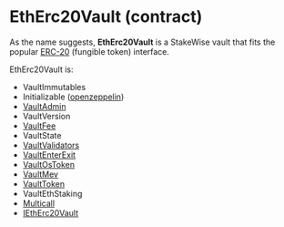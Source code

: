 # EthErc20Vault (contract)

As the name suggests, **EthErc20Vault** is a StakeWise vault that fits the popular [ERC-20](https://ethereum.org/en/developers/docs/standards/tokens/erc-20/) (fungible token) interface.

EthErc20Vault is:

* VaultImmutables
* Initializable ([openzeppelin](https://github.com/OpenZeppelin/openzeppelin-contracts/blob/master/contracts/proxy/utils/Initializable.sol))
* [VaultAdmin](../../../contracts/vaults/modules/VaultAdmin.sol.md)
* VaultVersion
* [VaultFee](../../../contracts/vaults/modules/VaultFee.sol.md)
* VaultState
* [VaultValidators](../../../contracts/vaults/modules/VaultValidators.sol.md)
* [VaultEnterExit](../../../contracts/vaults/modules/VaultEnterExit.sol.md)
* [VaultOsToken](../../../contracts/vaults/modules/VaultOsToken.sol.md)
* [VaultMev](../../../contracts/vaults/modules/VaultMev.sol.md)
* [VaultToken](../../../contracts/vaults/modules/VaultToken.sol.md)
* VaultEthStaking
* [Multicall](../../../contracts/base/Multicall.sol.md)
* [IEthErc20Vault](../../../contracts/interfaces/IEthErc20Vault.sol.md)
